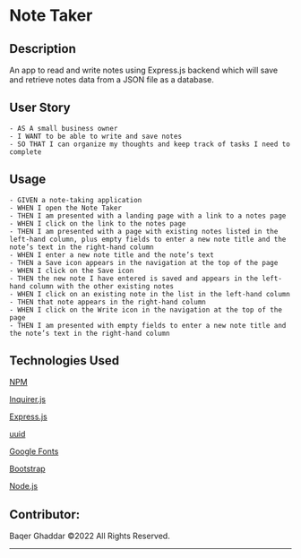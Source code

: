 # Note Taker

## Description
An app to read and write notes using Express.js backend which will save and retrieve notes data from a JSON file as a database.

## User Story
```
- AS A small business owner
- I WANT to be able to write and save notes
- SO THAT I can organize my thoughts and keep track of tasks I need to complete
```

## Usage
```
- GIVEN a note-taking application
- WHEN I open the Note Taker
- THEN I am presented with a landing page with a link to a notes page
- WHEN I click on the link to the notes page
- THEN I am presented with a page with existing notes listed in the left-hand column, plus empty fields to enter a new note title and the note’s text in the right-hand column
- WHEN I enter a new note title and the note’s text
- THEN a Save icon appears in the navigation at the top of the page
- WHEN I click on the Save icon
- THEN the new note I have entered is saved and appears in the left-hand column with the other existing notes
- WHEN I click on an existing note in the list in the left-hand column
- THEN that note appears in the right-hand column
- WHEN I click on the Write icon in the navigation at the top of the page
- THEN I am presented with empty fields to enter a new note title and the note’s text in the right-hand column
```

## Technologies Used
<p><a href="https://www.npmjs.com/">NPM</a></p>
<p><a href="https://www.npmjs.com/package/inquirer">Inquirer.js</a></p>
<p><a href="https://www.npmjs.com/package/express">Express.js</a></p>
<p><a href="https://www.npmjs.com/package/uuid">uuid</a></p>
<p><a href="https://fonts.google.com/">Google Fonts</a></p>
<p><a href="https://getbootstrap.com/">Bootstrap</a></p>
<p><a href="https://nodejs.org/">Node.js</a></p>


## Contributor:
Baqer Ghaddar ©2022 All Rights Reserved.
- - -
